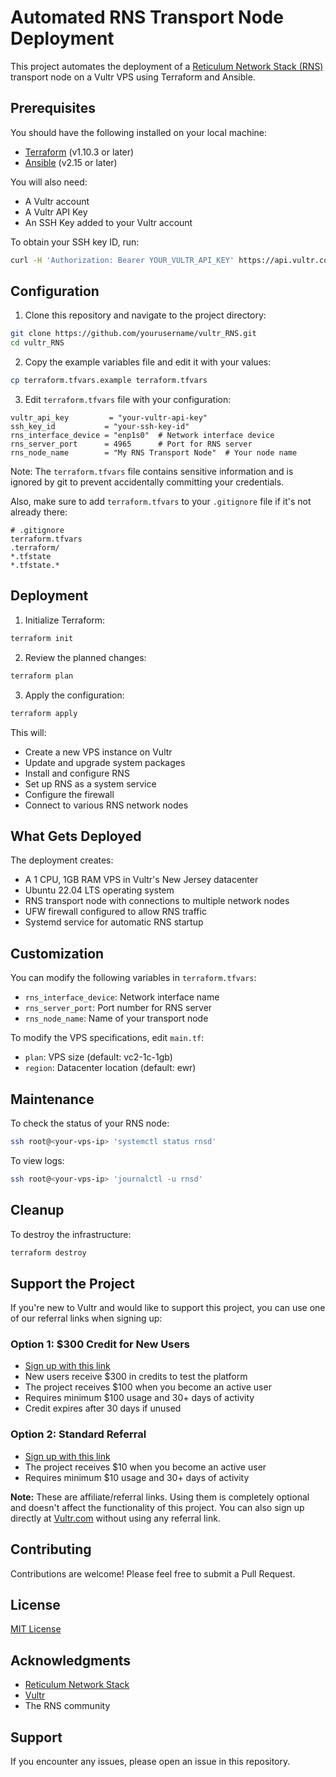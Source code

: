 # Automated RNS Transport Node Deployment

This project automates the deployment of a [Reticulum Network Stack (RNS)](https://reticulum.network/) transport node on a Vultr VPS using Terraform and Ansible.

## Prerequisites

You should have the following installed on your local machine:
- [Terraform](https://www.terraform.io/downloads.html) (v1.10.3 or later)
- [Ansible](https://docs.ansible.com/ansible/latest/installation_guide/intro_installation.html) (v2.15 or later)

You will also need:
- A Vultr account
- A Vultr API Key
- An SSH Key added to your Vultr account

To obtain your SSH key ID, run:
```bash
curl -H 'Authorization: Bearer YOUR_VULTR_API_KEY' https://api.vultr.com/v2/ssh-keys
```

## Configuration

1. Clone this repository and navigate to the project directory:
```bash
git clone https://github.com/yourusername/vultr_RNS.git
cd vultr_RNS
```

2. Copy the example variables file and edit it with your values:

```bash
cp terraform.tfvars.example terraform.tfvars
```

3. Edit `terraform.tfvars` file with your configuration:

```hcl
vultr_api_key         = "your-vultr-api-key"
ssh_key_id           = "your-ssh-key-id"
rns_interface_device = "enp1s0"  # Network interface device
rns_server_port      = 4965      # Port for RNS server
rns_node_name        = "My RNS Transport Node"  # Your node name
```

Note: The `terraform.tfvars` file contains sensitive information and is ignored by git to prevent accidentally committing your credentials.

Also, make sure to add `terraform.tfvars` to your `.gitignore` file if it's not already there:

```
# .gitignore
terraform.tfvars
.terraform/
*.tfstate
*.tfstate.*
```

## Deployment

1. Initialize Terraform:
```bash
terraform init
```

2. Review the planned changes:
```bash
terraform plan
```

3. Apply the configuration:
```bash
terraform apply
```

This will:
- Create a new VPS instance on Vultr
- Update and upgrade system packages
- Install and configure RNS
- Set up RNS as a system service
- Configure the firewall
- Connect to various RNS network nodes

## What Gets Deployed

The deployment creates:
- A 1 CPU, 1GB RAM VPS in Vultr's New Jersey datacenter
- Ubuntu 22.04 LTS operating system
- RNS transport node with connections to multiple network nodes
- UFW firewall configured to allow RNS traffic
- Systemd service for automatic RNS startup

## Customization

You can modify the following variables in `terraform.tfvars`:
- `rns_interface_device`: Network interface name
- `rns_server_port`: Port number for RNS server
- `rns_node_name`: Name of your transport node

To modify the VPS specifications, edit `main.tf`:
- `plan`: VPS size (default: vc2-1c-1gb)
- `region`: Datacenter location (default: ewr)

## Maintenance

To check the status of your RNS node:
```bash
ssh root@<your-vps-ip> 'systemctl status rnsd'
```

To view logs:
```bash
ssh root@<your-vps-ip> 'journalctl -u rnsd'
```

## Cleanup

To destroy the infrastructure:
```bash
terraform destroy
```

## Support the Project
If you're new to Vultr and would like to support this project, you can use one of our referral links when signing up:

### Option 1: $300 Credit for New Users
- [Sign up with this link](https://www.vultr.com/?ref=9683297-9J)
- New users receive $300 in credits to test the platform
- The project receives $100 when you become an active user
- Requires minimum $100 usage and 30+ days of activity
- Credit expires after 30 days if unused

### Option 2: Standard Referral
- [Sign up with this link](https://www.vultr.com/?ref=9515472)
- The project receives $10 when you become an active user
- Requires minimum $10 usage and 30+ days of activity

**Note:** These are affiliate/referral links. Using them is completely optional and doesn't affect the functionality of this project. You can also sign up directly at [Vultr.com](https://www.vultr.com) without using any referral link.

## Contributing

Contributions are welcome! Please feel free to submit a Pull Request.

## License

[MIT License](LICENSE)

## Acknowledgments

- [Reticulum Network Stack](https://reticulum.network/)
- [Vultr](https://www.vultr.com/)
- The RNS community

## Support

If you encounter any issues, please open an issue in this repository.
